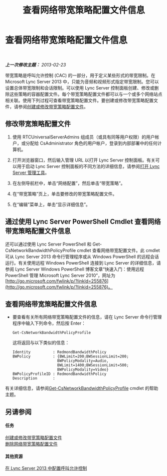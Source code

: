 ﻿---
title: 查看网络带宽策略配置文件信息
TOCTitle: 查看网络带宽策略配置文件信息
ms:assetid: eed453fc-04e9-4971-959c-6fad54bf1c96
ms:mtpsurl: https://technet.microsoft.com/zh-cn/library/JJ721931(v=OCS.15)
ms:contentKeyID: 49888669
ms.date: 05/19/2016
mtps_version: v=OCS.15
ms.translationtype: HT
---

# 查看网络带宽策略配置文件信息

 

_**上一次修改主题：** 2013-02-23_

带宽策略是呼叫允许控制 (CAC) 的一部分，用于定义某些形式的带宽限制。在 Microsoft Lync Server 2013 中，只能为音频和视频形式指定带宽限制。您可以设置总体带宽限制和会话限制。可以使用 Lync Server 控制面板创建、修改或删除这些策略的容器配置文件。每个带宽策略配置文件都可以与一个或多个网络站点相关联。使用下列过程可查看带宽策略配置文件。要创建或修改带宽策略配置文件，请参阅[创建或修改带宽策略配置文件](lync-server-2013-creating-or-modifying-bandwidth-policy-profiles.md)。

## 修改带宽策略配置文件

1.  使用 RTCUniversalServerAdmins 组成员（或具有同等用户权限）的用户帐户，或分配给 CsAdministrator 角色的用户帐户，登录到内部部署中的任何计算机。

2.  打开浏览器窗口，然后输入管理 URL 以打开 Lync Server 控制面板。有关可以用于启动 Lync Server 控制面板的不同方法的详细信息，请参阅[打开 Lync Server 管理工具](lync-server-2013-open-lync-server-administrative-tools.md)。

3.  在左侧导航栏中，单击“网络配置”，然后单击“带宽策略”。

4.  在“带宽策略”页上，单击要修改的带宽策略配置文件。

5.  在“编辑”菜单上，单击“显示详细信息”。

## 通过使用 Lync Server PowerShell Cmdlet 查看网络带宽策略配置文件信息

还可以通过使用 Lync Server PowerShell 和 Get-CsNetworkBandwidthPolicyProfile cmdlet 查看网络带宽配置文件。此 cmdlet 可从 Lync Server 2013 命令行管理程序或从 Windows PowerShell 的远程会话运行。有关使用远程 Windows PowerShell 连接到 Lync Server 的详细信息，请参阅 Lync Server Windows PowerShell 博客文章“快速入门：使用远程 PowerShell 管理 Microsoft Lync Server 2010”，网址为 [http://go.microsoft.com/fwlink/p/?linkId=255876](http://go.microsoft.com/fwlink/p/?linkid=255876)。

## 查看网络带宽策略配置文件信息

  - 要查看有关所有网络带宽策略配置文件的信息，请在 Lync Server 命令行管理程序中输入下列命令，然后按 Enter：
    
        Get-CsNetworkBandwidthPolicyProfile
    
    这将返回与以下类似的信息：
    
        Identity          : RedmondBandwidthPolicy
        BWPolicy          : {BWLimit=200;BWSessionLimit=200;
                            BWPolicyModality=Audio, 
                            BWLimit=1400;BWSessionLimit=500;
                            BWPolicyModality=Video}
        BWPolicyProfileID : RedmondBandwidthPolicy
        Description       :

有关详细信息，请参阅[Get-CsNetworkBandwidthPolicyProfile](get-csnetworkbandwidthpolicyprofile.md) cmdlet 的帮助主题。

## 另请参阅

#### 任务

[创建或修改带宽策略配置文件](lync-server-2013-creating-or-modifying-bandwidth-policy-profiles.md)  
[删除网络带宽策略配置文件](lync-server-2013-deleting-network-bandwidth-policy-profiles.md)  

#### 其他资源

[在 Lync Server 2013 中配置呼叫允许控制](lync-server-2013-configure-call-admission-control.md)


